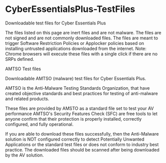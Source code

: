 # CyberEssentialsPlus-TestFiles
Downloadable test files for Cyber Essentials Plus

The files listed on this page are inert files and are not malware. The files are not signed and are not commonly downloaded files. The files are meant to trigger Software Restriction Policies or Applocker policies based on installing untrusted applications downloaded from the internet. Note: Chrome browsers will execute these files with a single click if there are no SRPs defined.


AMTSO Test files

Downloadable AMTSO (malware) test files for Cyber Essentials Plus.

AMTSO is the Anti-Malware Testing Standards Organization, that have created objective standards and best practices for testing of anti-malware and related products.

These files are provided by AMSTO as a standard file set to test your AV performance AMTSO's Security Features Check (SFC) are free tools to let anyone confirm that their protection is properly installed, correctly configured, and fully operational.

If you are able to download these files successfully, then the Anti-Malware solution is NOT configured correctly to detect Potentially Unwanted Applications or the standard test files or does not conform to industry best practice. The downloaded files should be scanned after being downloaded by the AV solution.
